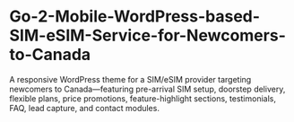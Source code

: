 # Go-2-Mobile-WordPress-based-SIM-eSIM-Service-for-Newcomers-to-Canada
A responsive WordPress theme for a SIM/eSIM provider targeting newcomers to Canada—featuring pre-arrival SIM setup, doorstep delivery, flexible plans, price promotions, feature-highlight sections, testimonials, FAQ, lead capture, and contact modules.
